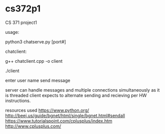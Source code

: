 # cs372p1
CS 371 project1

usage:

python3 chatserve.py [port#]

chatclient:

g++ chatclient.cpp -o client

./client

enter user name
send message
 
 
 server can handle messages and multiple connections simultaneously as it is threaded
 client expects to alternate sending and recieving per HW instructions.






resources used
https://www.python.org/
http://beej.us/guide/bgnet/html/single/bgnet.html#sendall
https://www.tutorialspoint.com/cplusplus/index.htm
http://www.cplusplus.com/


